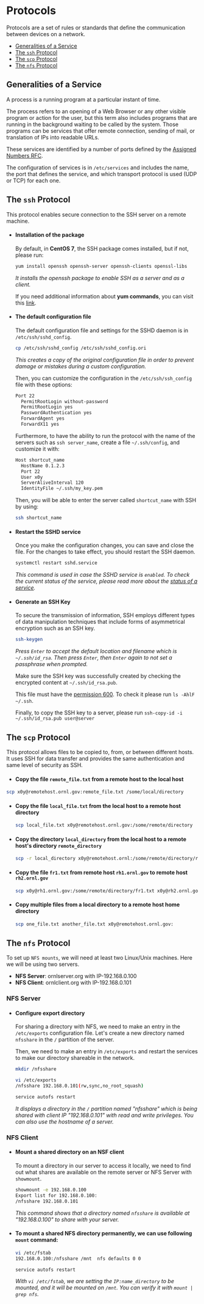 # Protocols

Protocols are a set of rules or standards that define the communication between devices on a network.

<!-- TOC depthFrom:2 depthTo:2 withLinks:1 updateOnSave:1 orderedList:0 -->

- [Generalities of a Service](#generalities-of-a-service)
- [The `ssh` Protocol](#the-ssh-protocol)
- [The `scp` Protocol](#the-scp-protocol)
- [The `nfs` Protocol](#the-nfs-protocol)

<!-- /TOC -->

## Generalities of a Service

A process is a running program at a particular instant of time.

The process refers to an opening of a Web Browser or any other visible program or action for the user, but this term also includes programs that are running in the background waiting to be called by the system. Those programs can be services that offer remote connection, sending of mail, or translation of IPs into readable URLs.

These services are identified by a number of ports defined by the [Assigned Numbers RFC](https://www.iana.org/assignments/service-names-port-numbers/service-names-port-numbers.xhtml).

The configuration of services is in `/etc/services` and includes the name, the port that defines the service, and which transport protocol is used (UDP or TCP) for each one.

## The `ssh` Protocol

This protocol enables secure connection to the SSH server on a remote machine.

- #### Installation of the package

  By default, in **CentOS 7**, the SSH package comes installed, but if not, please run:

  ```bash
  yum install openssh openssh-server openssh-clients openssl-libs
  ```

  _It installs the openssh package to enable SSH as a server and as a client._

  If you need additional information about **yum commands**, you can visit this [link](https://www.centos.org/docs/5/html/5.1/Deployment_Guide/s1-yum-useful-commands.htm).

- #### The default configuration file

  The default configuration file and settings for the SSHD daemon is in `/etc/ssh/sshd_config`.

  ```bash
  cp /etc/ssh/sshd_config /etc/ssh/sshd_config.ori
  ```

  _This creates a copy of the original configuration file in order to prevent damage or mistakes during a custom configuration._

  Then, you can customize the configuration in the `/etc/ssh/ssh_config` file with these options:

  ```bash
  Port 22
    PermitRootLogin without-password
    PermitRootLogin yes
    PasswordAuthentication yes
    ForwardAgent yes
    ForwardX11 yes
  ```

  Furthermore, to have the ability to run the protocol with the name of the servers such as `ssh server_name`, create a file `~/.ssh/config`, and customize it with:

  ```bash
  Host shortcut_name
    HostName 0.1.2.3
    Port 22
    User x0y
    ServerAliveInterval 120
    IdentityFile ~/.ssh/my_key.pem
  ```

  Then, you will be able to enter the server called `shortcut_name` with SSH by using:

  ```bash
  ssh shortcut_name
  ```

- #### Restart the SSHD service

  Once you make the configuration changes, you can save and close the file. For the changes to take effect, you should restart the SSH daemon.

  ```bash
  systemctl restart sshd.service
  ```

  _This command is used in case the SSHD service is `enabled`. To check the current status of the service, please read more about the [status of a service](services.md)._

- #### Generate an SSH Key

  To secure the transmission of information, SSH employs different types of data manipulation techniques that include forms of asymmetrical encryption such as an SSH key.

  ```bash
  ssh-keygen
  ```

  _Press `Enter` to accept the default location and filename which is `~/.ssh/id_rsa`. Then press `Enter`, then `Enter` again to not set a passphrase when prompted._

  Make sure the SSH key was successfully created by checking the encrypted content at `~/.ssh/id_rsa.pub`.

  This file must have the [permission 600](file-permissions.md). To check it please run `ls -AhlF ~/.ssh`.

  Finally, to copy the SSH key to a server, please run `ssh-copy-id -i ~/.ssh/id_rsa.pub user@server`

## The `scp` Protocol

This protocol allows files to be copied to, from, or between different hosts. It uses SSH for data transfer and provides the same authentication and same level of security as SSH.

- #### Copy the file `remote_file.txt` from a remote host to the local host

```bash
scp x0y@remotehost.ornl.gov:remote_file.txt /some/local/directory
```

- #### Copy the file `local_file.txt` from the local host to a remote host directory

  ```bash
  scp local_file.txt x0y@remotehost.ornl.gov:/some/remote/directory
  ```

- #### Copy the directory `local_directory` from the local host to a remote host's directory `remote_directory`

  ```bash
  scp -r local_directory x0y@remotehost.ornl:/some/remote/directory/remote_directory
  ```

- #### Copy the file `fr1.txt` from remote host `rh1.ornl.gov` to remote host `rh2.ornl.gov`

  ```bash
  scp x0y@rh1.ornl.gov:/some/remote/directory/fr1.txt x0y@rh2.ornl.gov:/some/remote/directory/
  ```

- #### Copy multiple files from a local directory to a remote host home directory

  ```bash
  scp one_file.txt another_file.txt x0y@remotehost.ornl.gov:
  ```


## The `nfs` Protocol

To set up `NFS mounts`, we will need at least two Linux/Unix machines. Here we will be using two servers.

- **NFS Server**: ornlserver.org with IP-192.168.0.100
- **NFS Client**: ornlclient.org with IP-192.168.0.101

### NFS Server

- #### **Configure export directory**

  For sharing a directory with NFS, we need to make an entry in the `/etc/exports` configuration file. Let's create a new directory named `nfsshare` in the `/` partition of the server.

  Then, we need to make an entry in `/etc/exports` and restart the services to make our directory shareable in the network.

  ```bash
  mkdir /nfsshare

  vi /etc/exports
  /nfsshare 192.168.0.101(rw,sync,no_root_squash)

  service autofs restart
  ```

  _It displays a directory in the `/` partition named "nfsshare" which is being shared with client IP "192.168.0.101" with read and write privileges. You can also use the hostname of a server._

### NFS Client

- #### Mount a shared directory on an NSF client

  To mount a directory in our server to access it locally, we need to find out what shares are available on the remote server or NFS Server with `showmount`.

  ```bash
  showmount -e 192.168.0.100
  Export list for 192.168.0.100:
  /nfsshare 192.168.0.101
  ```

  _This command shows that a directory named `nfsshare` is available at "192.168.0.100" to share with your server._

- #### To mount a shared NFS directory permanently, we can use following `mount` command:

  ```bash
  vi /etc/fstab
  192.168.0.100:/nfsshare /mnt  nfs defaults 0 0

  service autofs restart
  ```

  _With `vi /etc/fstab`, we are setting the `IP:name_directory` to be mounted, and it will be mounted on `/mnt`. You can verify it with `mount | grep nfs`._
